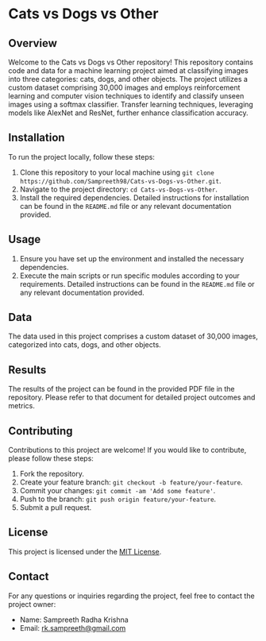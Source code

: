 # Cats vs Dogs vs Other

## Overview
Welcome to the Cats vs Dogs vs Other repository! This repository contains code and data for a machine learning project aimed at classifying images into three categories: cats, dogs, and other objects. The project utilizes a custom dataset comprising 30,000 images and employs reinforcement learning and computer vision techniques to identify and classify unseen images using a softmax classifier. Transfer learning techniques, leveraging models like AlexNet and ResNet, further enhance classification accuracy.

## Installation
To run the project locally, follow these steps:
1. Clone this repository to your local machine using `git clone https://github.com/Sampreeth98/Cats-vs-Dogs-vs-Other.git`.
2. Navigate to the project directory: `cd Cats-vs-Dogs-vs-Other`.
3. Install the required dependencies. Detailed instructions for installation can be found in the `README.md` file or any relevant documentation provided.

## Usage
1. Ensure you have set up the environment and installed the necessary dependencies.
2. Execute the main scripts or run specific modules according to your requirements. Detailed instructions can be found in the `README.md` file or any relevant documentation provided.

## Data
The data used in this project comprises a custom dataset of 30,000 images, categorized into cats, dogs, and other objects.

## Results
The results of the project can be found in the provided PDF file in the repository. Please refer to that document for detailed project outcomes and metrics.

## Contributing
Contributions to this project are welcome! If you would like to contribute, please follow these steps:
1. Fork the repository.
2. Create your feature branch: `git checkout -b feature/your-feature`.
3. Commit your changes: `git commit -am 'Add some feature'`.
4. Push to the branch: `git push origin feature/your-feature`.
5. Submit a pull request.

## License
This project is licensed under the [MIT License](LICENSE).

## Contact
For any questions or inquiries regarding the project, feel free to contact the project owner:
- Name: Sampreeth Radha Krishna
- Email: rk.sampreeth@gmail.com
